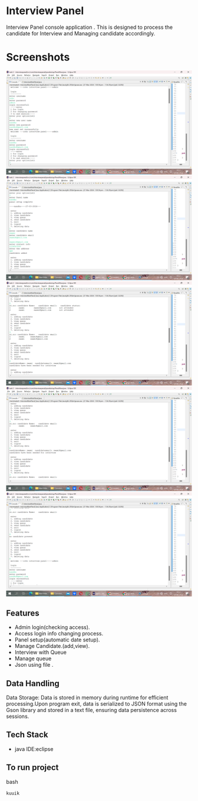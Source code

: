 
# Interview Panel

Interview Panel console application .
This is designed to process the candidate for Interview and Managing candidate accordingly.

# Screenshots

![Interface](com.interview/Screenshot(50).png)
![Interface](com.interview/Screenshot(51).png)
![Interface](com.interview/Screenshot(52).png)
![Interface](com.interview/Screenshot(53).png)
![Interface](com.interview/Screenshot(54).png)


## Features

- Admin login(checking access).
- Access login info changing process.
- Panel setup(automatic date setup).
- Manage Candidate.(add,view).
- Interview with Queue
- Manage queue 
- Json using file .

## Data Handling
Data Storage: Data is stored in memory during runtime for efficient processing.Upon program exit, data is serialized to JSON format using the Gson library and stored in a text file, ensuring data persistence across sessions.

## Tech Stack
- java
 IDE:eclipse
## To run project
bash
```
kuuik
```
